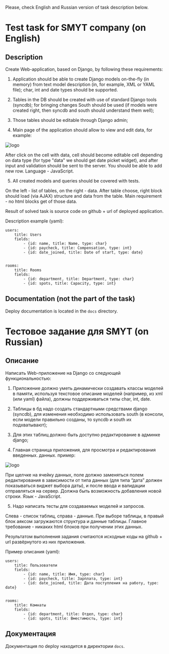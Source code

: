 Please, check English and Russian version of task description below.

Test task for SMYT company (on English)
=======================================

Description
-----------

Create Web-application, based on Django, by following these requirements:

1) Application should be able to create Django models on-the-fly (in memory) from text model description (in, for example, XML or YAML file); char, int and date types should be supported.

2) Tables in the DB should be created with use of standard Django tools (syncdb); for bringing changes South should be used (if models were created right, then syncdb and south should understand them well);

3) Those tables should be editable through Django admin;

4) Main page of the application should allow to view and edit data, for example:

![logo]

[logo]: http://habrastorage.org/storage2/b00/1c7/cfb/b001c7cfbd1cb0b38ad5633d5a781612.png "Пример"

After click on the cell with data, cell should become editable cell depending on data type (for type "data" we should get date picket widget), and after input and validation should be sent to the server. You should be able to add new row. Language - JavaScript.

5) All created models and queries should be covered with tests.

On the left - list of tables, on the right - data. After table choose, right block should load (via AJAX) structure and data from the table. Main requirement - no html blocks get of those data.

Result of solved task is source code on github + url of deployed application.

Description example (yaml):


    users:
        title: Users
        fields:
            - {id: name, title: Name, type: char}     
            - {id: paycheck, title: Compensation, type: int}
            - {id: date_joined, title: Date of start, type: date}
    
        
    rooms:
        title: Rooms
        fields:
            - {id: department, title: Department, type: char}     
            - {id: spots, title: Capacity, type: int}

Documentation (not the part of the task)
----------------------------------------

Deploy documentation is located in the `docs` directory.

Тестовое задание для SMYT (on Russian)
======================================

Описание
--------

Написать Web-приложение на Django со следующей функциональностью:

1) Приложение должно уметь динамически создавать классы моделей в памяти, используя текстовое описание моделей (например, из xml (или yaml) файла), должны поддерживаться типы char, int, date.

2) Таблицы в бд надо создать стандартными средствами django (syncdb), для изменения необходимо использовать south (в консоли, если модели правильно созданы, то syncdb и south их подхватывают);

3) Для этих таблиц должно быть доступно редактирование в админке django;

4) Главная страница приложения, для просмотра и редактирования введенных.
данных. пример:

![logo]

[logo]: http://habrastorage.org/storage2/b00/1c7/cfb/b001c7cfbd1cb0b38ad5633d5a781612.png "Пример"

При щелчке на ячейку данных, поле должно заменяться полем редактирования в зависимости от типа данных (для типа “дата” должен показываться виджет выбора даты), и после ввода и валидации отправляться на сервер. Должна быть возможность добавления новой строки. Язык - JavaScript.

5) Надо написать тесты для создаваемых моделей и запросов.

Слева - список таблиц, справа - данные. При выборе таблицы, в правый блок аяксом загружаются структура и  данные таблицы. Главное требование - никаких html блоков при получении этих данных.

Результатом выполнения задания считаются исходные коды на github + url развёрнутого из них приложения.

Пример описания (yaml):


    users:
        title: Пользователи
        fields:
            - {id: name, title: Имя, type: char}     
            - {id: paycheck, title: Зарплата, type: int}
            - {id: date_joined, title: Дата поступления на работу, type: date}
    
        
    rooms:
        title: Комнаты
        fields:
            - {id: department, title: Отдел, type: char}     
            - {id: spots, title: Вместимость, type: int}

Документация
------------

Документация по deploy находится в директории `docs`.
